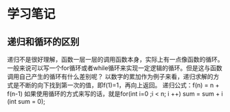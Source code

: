 # 学习笔记
## 递归和循环的区别
递归不是很好理解，函数一层一层的调用函数本身，实际上有一点像函数的循环。
一般来说可以写一个for循环或者while循环来实现一定逻辑的循环。但是这与函数调用自己产生的循环有什么差别呢？
以数字的累加作为例子来看，递归求解的方式是不断的向下找到第一次的值，即f(1)=1，再向上返回。
递归公式：f(n) = n + f(n-1)
如果使用循环的方式来写的话，就是for(int i=0 ;i < n; i ++) sum = sum + i (int sum = 0);
